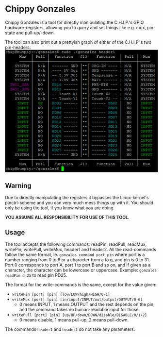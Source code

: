 # Chippy Gonzales
Chippy Gonzales is a tool for directly manipulating the C.H.I.P.'s
GPIO hardware-registers, allowing you to query and set things like
e.g. mux, pin-state and pull-up/-down.

The tool can also print out a prettyish graph of either of the
C.H.I.P.'s two pin-headers:
![Pin-header printout](/img/gonzales.png)

## Warning
Due to directly manipulating the registers it bypasses the
Linux-kernel's pinctrl-scheme and you can very much mess things up
with it. You should only be using the tool, if you know what you
are doing.

**YOU ASSUME ALL RESPONSIBILITY FOR USE OF THIS TOOL.**

## Usage
The tool accepts the following commands: readPin, readPull, readMux,
writePin, writePull, writeMux, header1 and header2. All the
read-commands follow the same format, ie. `gonzales command port pin`
where port is a number ranging from 0 to 6 or a character from a to g,
and pin is 0 to 31. Port 0 corresponds to port A, port 1 to port B
and so on, and if given as a character, the character can be lowercase
or uppercase. Example: `gonzales readPin d 25` to read pin PD25.

The format for the write-commands is the same, except for the value
given:
- `writePin [port] [pin] [low/LOW/high/HIGH/0/1]`
- `writeMux [port] [pin] [in/input/INPUT/out/output/OUTPUT/0-6]`
  - 0 means INPUT, 1 means OUTPUT and the rest depends on the pin,
  and the command takes no human-readable input for those.
- `writePull [port] [pin] [up/UP/down/DOWN/disable/DISABLE/0/1/2]`
  - 0 means disable, 1 means pull-up, 2 means pull-down.

The commands `header1` and `header2` do not take any parameters.
